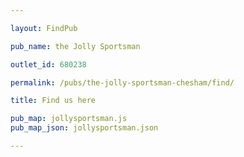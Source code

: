 ```yaml
---

layout: FindPub

pub_name: the Jolly Sportsman

outlet_id: 680238

permalink: /pubs/the-jolly-sportsman-chesham/find/

title: Find us here

pub_map: jollysportsman.js
pub_map_json: jollysportsman.json

---
```


